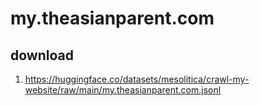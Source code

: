 # my.theasianparent.com

## download

1. https://huggingface.co/datasets/mesolitica/crawl-my-website/raw/main/my.theasianparent.com.jsonl
